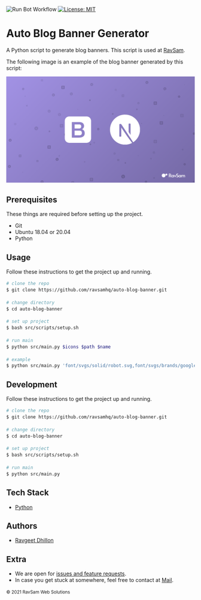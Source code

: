 ![Run Bot Workflow](https://github.com/ravsamhq/ravsam-social/workflows/Run%20Bot/badge.svg)
[![License: MIT](https://img.shields.io/badge/License-MIT-yellow.svg)](https://opensource.org/licenses/MIT)

# Auto Blog Banner Generator

A Python script to generate blog banners. This script is used at [RavSam](https://www.ravsam.in/blog/).

The following image is an example of the blog banner generated by this script:

![](/assets/banner.png)

## Prerequisites

These things are required before setting up the project.

- Git
- Ubuntu 18.04 or 20.04
- Python

## Usage

Follow these instructions to get the project up and running.

```bash
# clone the repo
$ git clone https://github.com/ravsamhq/auto-blog-banner.git

# change directory
$ cd auto-blog-banner

# set up project
$ bash src/scripts/setup.sh

# run main
$ python src/main.py $icons $path $name

# example
$ python src/main.py 'font/svgs/solid/robot.svg,font/svgs/brands/google.svg' '/home/username/Public/blogs/hello-world/assets/images/' 'this-is-a-demo-title'
```

## Development

Follow these instructions to get the project up and running.

```bash
# clone the repo
$ git clone https://github.com/ravsamhq/auto-blog-banner.git

# change directory
$ cd auto-blog-banner

# set up project
$ bash src/scripts/setup.sh

# run main
$ python src/main.py
```

## Tech Stack

- [Python](https://python.org/)

## Authors

- [Ravgeet Dhillon](https://github.com/ravgeetdhillon)

## Extra

- We are open for [issues and feature requests](https://github.com/ravsamhq/notify-slack-action/issues).
- In case you get stuck at somewhere, feel free to contact at [Mail](mailto:info@ravsam.in).

<small>&copy; 2021 RavSam Web Solutions</small>
